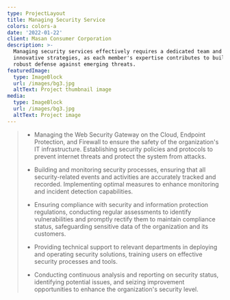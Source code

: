 ```yaml
---
type: ProjectLayout
title: Managing Security Service
colors: colors-a
date: '2022-01-22'
client: Masan Consumer Corporation
description: >-
  Managing security services effectively requires a dedicated team and
  innovative strategies, as each member's expertise contributes to building a
  robust defense against emerging threats.
featuredImage:
  type: ImageBlock
  url: /images/bg3.jpg
  altText: Project thumbnail image
media:
  type: ImageBlock
  url: /images/bg3.jpg
  altText: Project image
---
```

> *   Managing the Web Security Gateway on the Cloud, Endpoint Protection, and Firewall to ensure the safety of the
>     organization's IT infrastructure. Establishing security policies and protocols to prevent internet threats and protect
>     the system from attacks.
>
> *    Building and monitoring security processes, ensuring that all security-related events and activities are accurately
>     tracked and recorded. Implementing optimal measures to enhance monitoring and incident detection capabilities.
>
> *   Ensuring compliance with security and information protection regulations, conducting regular assessments to
>     identify vulnerabilities and promptly rectify them to maintain compliance status, safeguarding sensitive data of the
>     organization and its customers.
>
> *   Providing technical support to relevant departments in deploying and operating security solutions, training users
>     on effective security processes and tools.
>
> *   Conducting continuous analysis and reporting on security status, identifying potential issues, and seizing
>     improvement opportunities to enhance the organization's security level.

